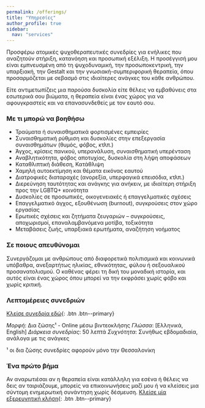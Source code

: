 ```yaml
---
permalink: /offerings/
title: "Υπηρεσίες"
author_profile: true
sidebar:
  nav: "services"
---
```


Προσφέρω ατομικές ψυχοθεραπευτικές συνεδρίες για ενήλικες που αναζητούν στήριξη, κατανόηση και προσωπική εξέλιξη. Η προσέγγισή μου είναι εμπνευσμένη από τη ψυχοδυναμική, την προσωποκεντρική, την υπαρξιακή, την Gestalt και την γνωσιακή-συμπεριφορική θεραπεία, όπου προσαρμόζεται με σεβασμό στις ιδιαίτερες ανάγκες του κάθε ανθρώπου.

Είτε αντιμετωπίζεις μια παρούσα δυσκολία είτε θέλεις να εμβαθύνεις στα εσωτερικά σου βιώματα, η θεραπεία είναι ένας χώρος για να αφουγκραστείς και να επανασυνδεθείς με τον εαυτό σου.

### Με τι μπορώ να βοηθήσω

- Τραύματα ή συναισθηματικά φορτισμένες εμπειρίες
- Συναισθηματική ρύθμιση και δυσκολίες στην επεξεργασία συναισθημάτων (θυμός, φόβος, κτλπ.)
- Άγχος, κρίσεις πανικού, υπερανάλυση, συναισθηματική υπερένταση
- Αναβλητικότητα, φόβος αποτυχίας, δυσκολία στη λήψη αποφάσεων
- Καταθλιπτική διάθεση, Κατάθλιψη
- Χαμηλή αυτοεκτίμηση και θέματα εικόνας εαυτού
- Διατροφικές διαταραχές (ανορεξία, υπερφαγικά επεισόδια, κτλπ.)
- Διερεύνηση ταυτότητας και ανάγκης για ανήκειν, με ιδιαίτερη στήριξη προς την LGBTQ+ κοινότητα
- Δυσκολίες σε προσωπικές, οικογενειακές ή επαγγελματικές σχέσεις
- Επαγγελματικό άγχος, εξουθένωση (burnout), συγκρούσεις στον χώρο εργασίας
- Ερωτικές σχέσεις και ζητήματα ζευγαριών – συγκρούσεις, αποχωρισμοί, επαναλαμβανόμενα μοτίβα, τοξικότητα
- Μεταβάσεις ζωής, υπαρξιακά ερωτήματα, αναζήτηση νοήματος

### Σε ποιους απευθύνομαι

Συνεργάζομαι με ανθρώπους από διαφορετικά πολιτισμικά και κοινωνικά υπόβαθρα, ανεξαρτήτως ηλικίας, εθνικότητας, φύλου ή σεξουαλικού προσανατολισμού. Ο καθένας φέρει τη δική του μοναδική ιστορία, και αυτός είναι ένας χώρος όπου μπορεί να την εκφράσει χωρίς φόβο και χωρίς κριτική.

### Λεπτομέρειες συνεδριών

[Κλείσε συνεδρία εδώ](https://cal.com/psyche-support){: .btn .btn--primary}

*Μορφή*: Δια ζώσης¹ - Online μέσω βιντεοκλήσης
*Γλώσσα*: [Ελληνικά, English]
*Διάρκεια συνεδρίας*: 50 λεπτά
*Συχνότητα*: Συνήθως εβδομαδιαία, ανάλογα με τις ανάγκες

¹ οι δια ζώσης συνεδρίες αφορούν μόνο την Θεσσαλονίκη

### Ένα πρώτο βήμα

Αν αναρωτιέσαι αν η θεραπεία είναι κατάλληλη για εσένα ή θέλεις να δεις αν ταιριάζουμε, μπορείς να επικοινωνήσεις μαζί μου ή να κλείσεις μια σύντομη ενημερωτική συνάντηση χωρίς δέσμευση. [Κλείσε μία εξερευνητική κλήση](https://cal.com/psyche-support/15min-explore){: .btn .btn--primary}